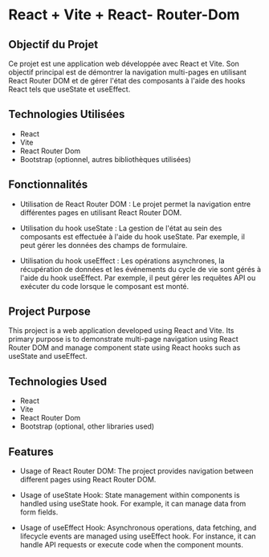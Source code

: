 # React + Vite + React- Router-Dom

## Objectif du Projet

Ce projet est une application web développée avec React et Vite. Son objectif principal est de démontrer la navigation multi-pages en utilisant React Router DOM et de gérer l'état des composants à l'aide des hooks React tels que useState et useEffect.

## Technologies Utilisées

- React
- Vite
- React Router Dom
- Bootstrap (optionnel, autres bibliothèques utilisées)

## Fonctionnalités

- Utilisation de React Router DOM : Le projet permet la navigation entre différentes pages en utilisant React Router DOM.

- Utilisation du hook useState : La gestion de l'état au sein des composants est effectuée à l'aide du hook useState. Par exemple, il peut gérer les données des champs de formulaire.

- Utilisation du hook useEffect : Les opérations asynchrones, la récupération de données et les événements du cycle de vie sont gérés à l'aide du hook useEffect. Par exemple, il peut gérer les requêtes API ou exécuter du code lorsque le composant est monté.

## Project Purpose

This project is a web application developed using React and Vite. Its primary purpose is to demonstrate multi-page navigation using React Router DOM and manage component state using React hooks such as useState and useEffect.

## Technologies Used

- React
- Vite
- React Router Dom
- Bootstrap (optional, other libraries used)

## Features

- Usage of React Router DOM: The project provides navigation between different pages using React Router DOM.

- Usage of useState Hook: State management within components is handled using useState hook. For example, it can manage data from form fields.

- Usage of useEffect Hook: Asynchronous operations, data fetching, and lifecycle events are managed using useEffect hook. For instance, it can handle API requests or execute code when the component mounts.
